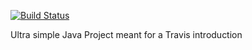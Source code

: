 [![Build Status](https://travis-ci.org/cphdat3sem2019spring/travisGettingStarted.svg?branch=master)](https://travis-ci.org/cphdat3sem2019spring/travisGettingStarted)

Ultra simple Java Project meant for a Travis introduction
